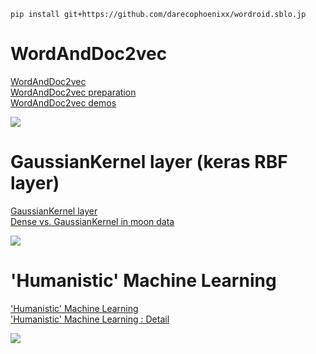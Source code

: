 ```
pip install git+https://github.com/darecophoenixx/wordroid.sblo.jp
```

# WordAndDoc2vec
[WordAndDoc2vec](https://github.com/darecophoenixx/wordroid.sblo.jp/wiki/WordAndDoc2vec)  
[WordAndDoc2vec preparation](https://github.com/darecophoenixx/wordroid.sblo.jp/wiki/WordAndDoc2vec-preparation)  
[WordAndDoc2vec demos](https://github.com/darecophoenixx/wordroid.sblo.jp/wiki/WordAndDoc2vec-demos)

![](http://yunopon.sakura.ne.jp/sblo_files/wordroid/image/ttt00044.png)


# GaussianKernel layer (keras RBF layer)
[GaussianKernel layer](https://github.com/darecophoenixx/wordroid.sblo.jp/tree/master/lib/keras_ex/gkernel)  
[Dense vs. GaussianKernel in moon data](https://github.com/darecophoenixx/wordroid.sblo.jp/wiki/%5BGaussianKernel-layer%5D-Dense-vs.-GaussianKernel-in-moon-data)

![](http://yunopon.sakura.ne.jp/sblo_files/wordroid/image/demo01_01.png)


# 'Humanistic' Machine Learning
['Humanistic' Machine Learning](https://github.com/darecophoenixx/wordroid.sblo.jp/wiki/'Humanistic'-Machine-Learning)  
['Humanistic' Machine Learning : Detail](https://github.com/darecophoenixx/wordroid.sblo.jp/wiki/'Humanistic'-Machine-Learning-:-Detail)

<img src="http://yunopon.sakura.ne.jp/sblo_files/wordroid/image/ttt00038.png">
